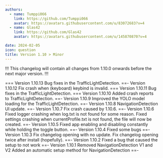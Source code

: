 ```yaml
---
authors: 
  - name: Tumppi066
    link: https://github.com/Tumppi066
    avatar: https://avatars.githubusercontent.com/u/83072683?v=4
  - name: Glas42
    link: https://github.com/Glas42
    avatar: https://avatars.githubusercontent.com/u/145870870?v=4

date: 2024-02-05
icon: question
title: Version 1.10 > Minor
---
```


!!!
This changelog will contain all changes from 1.10.0 onwards before the next major version.
!!!

=== Version 1.10.13
Bug fixes in the TrafficLightDetection.
==- Version 1.10.12
Fix crash when (keyboard) keybind is invalid.
=== Version 1.10.11
Bug fixes in the TrafficLightDetection.
=== Version 1.10.10
Added crash reports to TrafficLightDetection.
==- Version 1.10.9
Improved the YOLO model loading for the TrafficLightDetection.
==- Version 1.10.8
NavigationDetection UI update.
==- Version 1.10.7
Fix crash caused by 1.10.6.
==- Version 1.10.6
Fixed logger crashing when log.txt is not found for some reason.
Fixed settings crashing when currentProfile.txt is not found, the file will now be created.
==- Version 1.10.5
Fixed app enabling and disabling constantly while holding the toggle button.
==- Version 1.10.4
Fixed some bugs
==- Version 1.10.3
Fix changelog opening with no update.
Fix changelog opening twice after install (hopefully).
==- Version 1.10.2
Fixed a bug that caused the setup to not work
==- Version 1.10.1
Removed NavigationDetection V1 and V2
Added an automatic setup method for NavigationDetection
==-